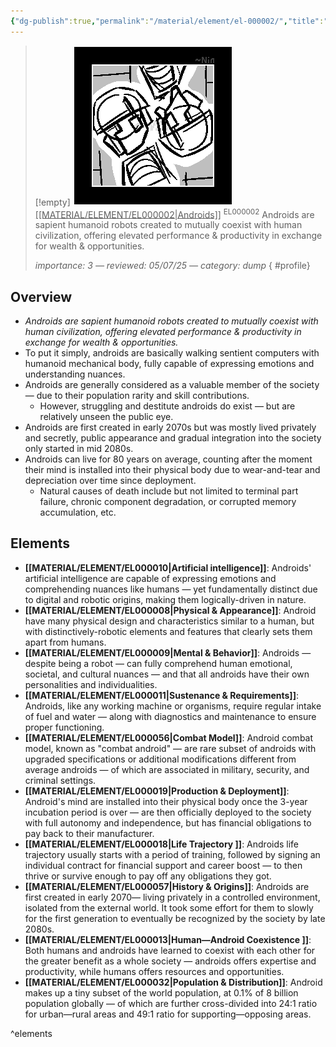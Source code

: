 ```yaml
---
{"dg-publish":true,"permalink":"/material/element/el-000002/","title":"Androids","tags":["-element"]}
---
```


>[!empty]
> ![RESOURCE/ASSET/ICON/EL000002.png|icon](/img/user/RESOURCE/ASSET/ICON/EL000002.png) <u class="title">[[MATERIAL/ELEMENT/EL000002\|Androids]]</u> <sup class="title">EL000002</sup> <b class="title"> </b>
> Androids are sapient humanoid robots created to mutually coexist with human civilization, offering elevated performance & productivity in exchange for wealth & opportunities.
> 
> <i class="small">importance: 3 — reviewed: 05/07/25 — category: dump</i>
{ #profile}


## Overview

- *Androids are sapient humanoid robots created to mutually coexist with human civilization, offering elevated performance & productivity in exchange for wealth & opportunities.*
- To put it simply, androids are basically walking sentient computers with humanoid mechanical body, fully capable of expressing emotions and understanding nuances.
- Androids are generally considered as a valuable member of the society — due to their population rarity and skill contributions.
	- However, struggling and destitute androids do exist — but are relatively unseen the public eye.
- Androids are first created in early 2070s but was mostly lived privately and secretly, public appearance and gradual integration into the society only started in mid 2080s.
- Androids can live for 80 years on average, counting after the moment their mind is installed into their physical body due to wear-and-tear and depreciation over time since deployment.
	- Natural causes of death include but not limited to terminal part failure, chronic component degradation, or corrupted memory accumulation, etc.

## Elements

- **[[MATERIAL/ELEMENT/EL000010\|Artificial intelligence]]**: Androids' artificial intelligence are capable of expressing emotions and comprehending nuances like humans — yet fundamentally distinct due to digital and robotic origins, making them logically-driven in nature.
- **[[MATERIAL/ELEMENT/EL000008\|Physical & Appearance]]**: Android have many physical design and characteristics similar to a human, but with distinctively-robotic elements and features that clearly sets them apart from humans.
- **[[MATERIAL/ELEMENT/EL000009\|Mental & Behavior]]**: Androids — despite being a robot — can fully comprehend human emotional, societal, and cultural nuances — and that all androids have their own personalities and individualities.
- **[[MATERIAL/ELEMENT/EL000011\|Sustenance & Requirements]]**: Androids, like any working machine or organisms, require regular intake of fuel and water — along with diagnostics and maintenance to ensure proper functioning.
- **[[MATERIAL/ELEMENT/EL000056\|Combat Model]]**: Android combat model, known as "combat android" — are rare subset of androids with upgraded specifications or additional modifications different from average androids — of which are associated in military, security, and criminal settings.
- **[[MATERIAL/ELEMENT/EL000019\|Production & Deployment]]**: Android's mind are installed into their physical body once the 3-year incubation period is over — are then officially deployed to the society with full autonomy and independence, but has financial obligations to pay back to their manufacturer.
- **[[MATERIAL/ELEMENT/EL000018\|Life Trajectory ]]**: Androids life trajectory usually starts with a period of training, followed by signing an individual contract for financial support and career boost — to then thrive or survive enough to pay off any obligations they got.
- **[[MATERIAL/ELEMENT/EL000057\|History & Origins]]**: Androids are first created in early 2070— living privately in a controlled environment, isolated from the external world. It took some effort for them to slowly for the first generation to eventually be recognized by the society by late 2080s.
- **[[MATERIAL/ELEMENT/EL000013\|Human—Android Coexistence ]]**: Both humans and androids have learned to coexist with each other for the greater benefit as a whole society — androids offers expertise and productivity, while humans offers resources and opportunities.
- **[[MATERIAL/ELEMENT/EL000032\|Population & Distribution]]**: Android makes up a tiny subset of the world population, at 0.1% of 8 billion population globally — of which are further cross-divided into 24:1 ratio for urban—rural areas and 49:1 ratio for supporting—opposing areas.

^elements